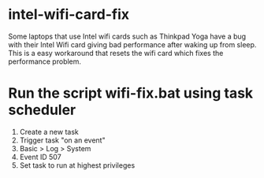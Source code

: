 # intel-wifi-card-fix
Some laptops that use Intel wifi cards such as Thinkpad Yoga have a bug with their Intel Wifi card giving bad performance after waking up from sleep. This is a easy workaround that resets the wifi card which fixes the performance problem.

# Run the script wifi-fix.bat using task scheduler
1. Create a new task
2. Trigger task "on an event"
3. Basic > Log > System
5. Event ID 507
6. Set task to run at highest privileges
